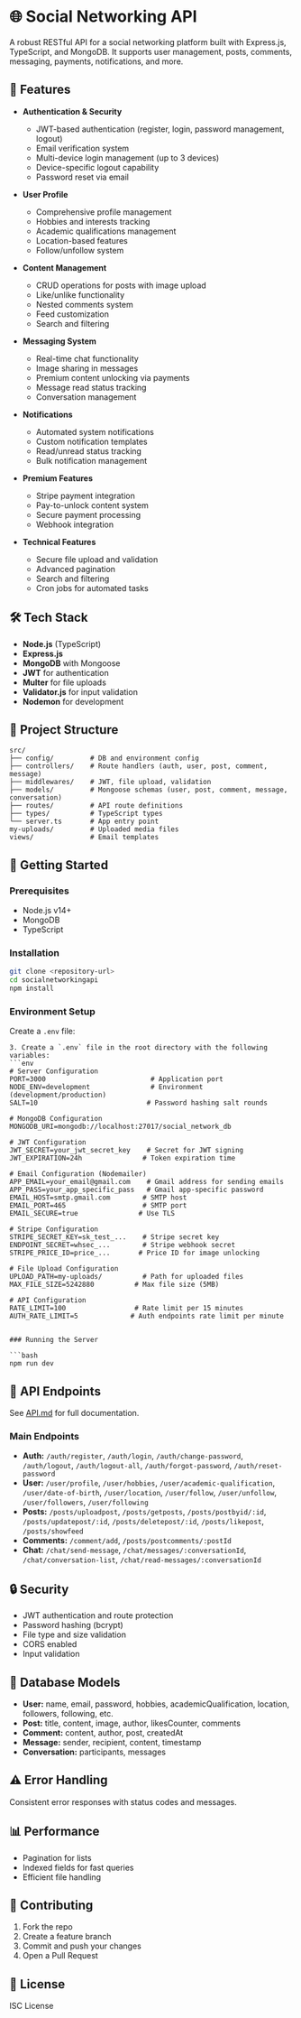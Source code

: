 # 🌐 Social Networking API

A robust RESTful API for a social networking platform built with Express.js, TypeScript, and MongoDB. It supports user management, posts, comments, messaging, payments, notifications, and more.

## 🚀 Features

- **Authentication & Security**
  - JWT-based authentication (register, login, password management, logout)
  - Email verification system
  - Multi-device login management (up to 3 devices)
  - Device-specific logout capability
  - Password reset via email
  
- **User Profile**
  - Comprehensive profile management
  - Hobbies and interests tracking
  - Academic qualifications management
  - Location-based features
  - Follow/unfollow system
  
- **Content Management**
  - CRUD operations for posts with image upload
  - Like/unlike functionality
  - Nested comments system
  - Feed customization
  - Search and filtering
  
- **Messaging System**
  - Real-time chat functionality
  - Image sharing in messages
  - Premium content unlocking via payments
  - Message read status tracking
  - Conversation management
  
- **Notifications**
  - Automated system notifications
  - Custom notification templates
  - Read/unread status tracking
  - Bulk notification management
  
- **Premium Features**
  - Stripe payment integration
  - Pay-to-unlock content system
  - Secure payment processing
  - Webhook integration
  
- **Technical Features**
  - Secure file upload and validation
  - Advanced pagination
  - Search and filtering
  - Cron jobs for automated tasks

## 🛠️ Tech Stack

- **Node.js** (TypeScript)
- **Express.js**
- **MongoDB** with Mongoose
- **JWT** for authentication
- **Multer** for file uploads
- **Validator.js** for input validation
- **Nodemon** for development

## 📁 Project Structure

```
src/
├── config/         # DB and environment config
├── controllers/    # Route handlers (auth, user, post, comment, message)
├── middlewares/    # JWT, file upload, validation
├── models/         # Mongoose schemas (user, post, comment, message, conversation)
├── routes/         # API route definitions
├── types/          # TypeScript types
└── server.ts       # App entry point
my-uploads/         # Uploaded media files
views/              # Email templates
```

## 🚦 Getting Started

### Prerequisites

- Node.js v14+
- MongoDB
- TypeScript

### Installation

```bash
git clone <repository-url>
cd socialnetworkingapi
npm install
```

### Environment Setup

Create a `.env` file:

```
3. Create a `.env` file in the root directory with the following variables:
```env
# Server Configuration
PORT=3000                          # Application port
NODE_ENV=development               # Environment (development/production)
SALT=10                           # Password hashing salt rounds

# MongoDB Configuration
MONGODB_URI=mongodb://localhost:27017/social_network_db

# JWT Configuration
JWT_SECRET=your_jwt_secret_key    # Secret for JWT signing
JWT_EXPIRATION=24h               # Token expiration time

# Email Configuration (Nodemailer)
APP_EMAIL=your_email@gmail.com    # Gmail address for sending emails
APP_PASS=your_app_specific_pass   # Gmail app-specific password
EMAIL_HOST=smtp.gmail.com        # SMTP host
EMAIL_PORT=465                   # SMTP port
EMAIL_SECURE=true               # Use TLS

# Stripe Configuration
STRIPE_SECRET_KEY=sk_test_...    # Stripe secret key
ENDPOINT_SECRET=whsec_...        # Stripe webhook secret
STRIPE_PRICE_ID=price_...       # Price ID for image unlocking

# File Upload Configuration
UPLOAD_PATH=my-uploads/          # Path for uploaded files
MAX_FILE_SIZE=5242880          # Max file size (5MB)

# API Configuration
RATE_LIMIT=100                 # Rate limit per 15 minutes
AUTH_RATE_LIMIT=5             # Auth endpoints rate limit per minute
```
```

### Running the Server

```bash
npm run dev
```

## 📡 API Endpoints

See [API.md](./API.md) for full documentation.

### Main Endpoints

- **Auth:** `/auth/register`, `/auth/login`, `/auth/change-password`, `/auth/logout`, `/auth/logout-all`, `/auth/forgot-password`, `/auth/reset-password`
- **User:** `/user/profile`, `/user/hobbies`, `/user/academic-qualification`, `/user/date-of-birth`, `/user/location`, `/user/follow`, `/user/unfollow`, `/user/followers`, `/user/following`
- **Posts:** `/posts/uploadpost`, `/posts/getposts`, `/posts/postbyid/:id`, `/posts/updatepost/:id`, `/posts/deletepost/:id`, `/posts/likepost`, `/posts/showfeed`
- **Comments:** `/comment/add`, `/posts/postcomments/:postId`
- **Chat:** `/chat/send-message`, `/chat/messages/:conversationId`, `/chat/conversation-list`, `/chat/read-messages/:conversationId`

## 🔒 Security

- JWT authentication and route protection
- Password hashing (bcrypt)
- File type and size validation
- CORS enabled
- Input validation

## 💾 Database Models

- **User:** name, email, password, hobbies, academicQualification, location, followers, following, etc.
- **Post:** title, content, image, author, likesCounter, comments
- **Comment:** content, author, post, createdAt
- **Message:** sender, recipient, content, timestamp
- **Conversation:** participants, messages

## ⚠️ Error Handling

Consistent error responses with status codes and messages.

## 📊 Performance

- Pagination for lists
- Indexed fields for fast queries
- Efficient file handling

## 🤝 Contributing

1. Fork the repo
2. Create a feature branch
3. Commit and push your changes
4. Open a Pull Request

## 📄 License

ISC License
